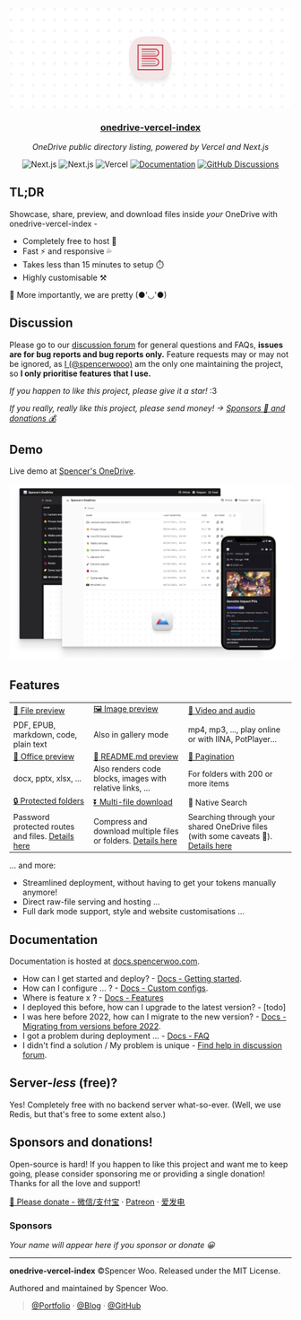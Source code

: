 <div align="center">
  <img src="./public/header.png" alt="onedrive-vercel-index" />
  <h3><a href="https://drive.spencerwoo.com">onedrive-vercel-index</a></h3>
  <p><em>OneDrive public directory listing, powered by Vercel and Next.js</em></p>
  <img src="https://img.shields.io/badge/OneDrive-2C68C3?style=flat&logo=microsoft-onedrive&logoColor=white" alt="Next.js" />
  <img src="https://img.shields.io/badge/Next.js-black?style=flat&logo=next.js&logoColor=white" alt="Next.js" />
  <img src="https://img.shields.io/badge/Vercel-black?style=flat&logo=Vercel&logoColor=white" alt="Vercel" />
  <a href="https://docs.spencerwoo.com/onedrive-vercel-index"><img src="https://img.shields.io/badge/Documentation-black?style=flat&logo=Notion&logoColor=white" alt="Documentation" /></a>
  <a href="https://github.com/spencerwooo/onedrive-vercel-index/discussions"><img src="https://img.shields.io/github/discussions/spencerwooo/onedrive-vercel-index?color=CF2B5B&labelColor=black&logo=github" alt="GitHub Discussions" /></a>
</div>

## TL;DR

Showcase, share, preview, and download files inside *your* OneDrive with onedrive-vercel-index -

- Completely free to host 💸
- Fast ⚡ and responsive 💦
- Takes less than 15 minutes to setup ⏱️
- Highly customisable ⚒️

🍌 More importantly, we are pretty (●'◡'●)

## Discussion

Please go to our [discussion forum](https://github.com/spencerwooo/onedrive-vercel-index/discussions) for general questions and FAQs, **issues are for bug reports and bug reports only.** Feature requests may or may not be ignored, as [I (@spencerwooo)](https://spencerwoo.com) am the only one maintaining the project, so **I only prioritise features that I use.**

*If you happen to like this project, please give it a star!* :3

*If you really, really like this project, please send money! -> [Sponsors 🤑 and donations 💰](https://docs.spencerwoo.com/please-donate)*

## Demo

Live demo at [Spencer's OneDrive](https://drive.spencerwoo.com).

![demo](./public/demo.png)

## Features

<table>
  <tbody>
    <tr>
      <td>
        <a
          href="https://drive.spencerwoo.com/Lecture%20and%20Coursework%20CS%20(BIT)/2019%20-%20%E5%A4%A7%E4%B8%89%E4%B8%8B%20-%20%E7%BC%96%E8%AF%91%E5%8E%9F%E7%90%86%E4%B8%8E%E8%AE%BE%E8%AE%A1/n1570.pdf"
          >👀 File preview</a
        >
      </td>
      <td>
        <a
          href="https://drive.spencerwoo.com/%F0%9F%8D%8A%20Weibo%20emotes/Source1/%E5%BE%AE%E5%8D%9A%E2%80%9C%E9%BB%84%E8%84%B8%E2%80%9D"
          >🖼️ Image preview</a
        >
      </td>
      <td>
        <a
          href="https://drive.spencerwoo.com/%F0%9F%8D%A1%20Genshin%20PV/New%20version%20PV/TGA2021%E3%80%8A%E5%8E%9F%E7%A5%9E%E3%80%8B%E5%8F%82%E9%80%89%E8%A7%86%E9%A2%91.mp4"
          >🎥 Video and audio</a
        >
      </td>
    </tr>
    <tr>
      <td>PDF, EPUB, markdown, code, plain text</td>
      <td>Also in gallery mode</td>
      <td>mp4, mp3, ..., play online or with IINA, PotPlayer...</td>
    </tr>
    <tr>
      <td>
        <a
          href="https://drive.spencerwoo.com/Lecture%20and%20Coursework%20CS%20(BIT)/2017%20-%20%E5%A4%A7%E4%BA%8C%E4%B8%8A%20-%20%E6%95%B0%E6%8D%AE%E7%BB%93%E6%9E%84/1%20%E7%BB%AA%E8%AE%BA.pptx"
          >📄 Office preview</a
        >
      </td>
      <td><a href="https://drive.spencerwoo.com/%F0%9F%A5%9F%20Some%20test%20files/Articles">📝 README.md preview</a></td>
      <td><a href="https://drive.spencerwoo.com/%F0%9F%A5%9F%20Some%20test%20files/Imagenette">📑 Pagination</a></td>
    </tr>
    <tr>
      <td>docx, pptx, xlsx, ...</td>
      <td>Also renders code blocks, images with relative links, ...</td>
      <td>For folders with 200 or more items</td>
    </tr>
    <tr>
      <td><a href="https://drive.spencerwoo.com/%F0%9F%8C%9E%20Private%20folder">🔒 Protected folders</a></td>
      <td><a href="https://drive.spencerwoo.com/%F0%9F%8D%8A%20Weibo%20emotes/Source2">⏬ Multi-file download</a></td>
      <td>🔎 Native Search</td>
    </tr>
    <tr>
      <td>Password protected routes and files. <a href="https://docs.spencerwoo.com/password-protected-folders">Details here</a></td>
      <td>
        Compress and download multiple files or folders.
        <a href="https://docs.spencerwoo.com/multi-file-and-folder-download">Details here</a>
      </td>
      <td>
        Searching through your shared OneDrive files (with some caveats 🥺).
        <a href="https://docs.spencerwoo.com/search-for-files-and-folders">Details here</a>
      </td>
    </tr>
  </tbody>
</table>

... and more:

- Streamlined deployment, without having to get your tokens manually anymore!
- Direct raw-file serving and hosting ...
- Full dark mode support, style and website customisations ...

## Documentation

Documentation is hosted at [docs.spencerwoo.com](https://docs.spencerwoo.com/onedrive-vercel-index).

- How can I get started and deploy? - [Docs - Getting started](https://docs.spencerwoo.com/getting-started).
- How can I configure ... ? - [Docs - Custom configs](https://docs.spencerwoo.com/custom-configs).
- Where is feature x ? - [Docs - Features](https://docs.spencerwoo.com/onedrive-vercel-index#ed39fe1746e5444c818c9d2fbc74a378)
- I deployed this before, how can I upgrade to the latest version? - [todo]
- I was here before 2022, how can I migrate to the new version? - [Docs - Migrating from versions before 2022](https://docs.spencerwoo.com/if-you-deployed-before-2022).
- I got a problem during deployment ... - [Docs - FAQ](https://docs.spencerwoo.com/onedrive-vercel-index#aa6b5064e87d4aaea581213a0ea2e3d9)
- I didn't find a solution / My problem is unique - [Find help in discussion forum](https://github.com/spencerwooo/onedrive-vercel-index/discussions).

## Server-*less* (free)?

Yes! Completely free with no backend server what-so-ever. (Well, we use Redis, but that's free to some extent also.)

## Sponsors and donations!

Open-source is hard! If you happen to like this project and want me to keep going, please consider sponsoring me or providing a single donation! Thanks for all the love and support!

[🧸 Please donate - 微信/支付宝](https://docs.spencerwoo.com/please-donate) · [Patreon](https://www.patreon.com/spencerwoo) · [爱发电](https://afdian.net/@spencerwoo)

### Sponsors

*Your name will appear here if you sponsor or donate 😀*

---

**onedrive-vercel-index** ©Spencer Woo. Released under the MIT License.

Authored and maintained by Spencer Woo.

> [@Portfolio](https://spencerwoo.com/) · [@Blog](https://blog.spencerwoo.com/) · [@GitHub](https://github.com/spencerwooo)
